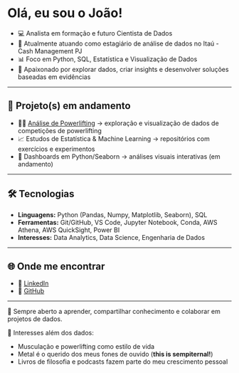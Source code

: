 # Olá, eu sou o João!

- 💻 Analista em formação e futuro Cientista de Dados
- 🔭 Atualmente atuando como estagiário de análise de dados no Itaú - Cash Management PJ
- 📊 Foco em Python, SQL, Estatística e Visualização de Dados
- 🚀 Apaixonado por explorar dados, criar insights e desenvolver soluções baseadas em evidências  

---

## 🚀 Projeto(s) em andamento
- 🏋️‍♂️ [Análise de Powerlifting](https://github.com/joas-ds/analise-powerlifting-db) → exploração e visualização de dados de competições de powerlifting
- 📈 Estudos de Estatística & Machine Learning → repositórios com exercícios e experimentos
- 🔎 Dashboards em Python/Seaborn → análises visuais interativas (em andamento)

---

## 🛠️ Tecnologias
- **Linguagens:** Python (Pandas, Numpy, Matplotlib, Seaborn), SQL  
- **Ferramentas:** Git/GitHub, VS Code, Jupyter Notebook, Conda, AWS Athena, AWS QuickSight, Power BI
- **Interesses:** Data Analytics, Data Science, Engenharia de Dados  

---

## 🌐 Onde me encontrar
- 💼 [LinkedIn](https://www.linkedin.com/in/jo%C3%A3o-victor-caetano-narducci/)  
- 🐙 [GitHub](https://github.com/joas-ds)  

---

🤝 Sempre aberto a aprender, compartilhar conhecimento e colaborar em projetos de dados.

🧩 Interesses além dos dados:
- Musculação e powerlifting como estilo de vida
- Metal é o querido dos meus fones de ouvido (**this is sempiternal!**)
- Livros de filosofia e podcasts fazem parte do meu crescimento pessoal
